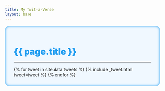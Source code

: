 ```yaml
---
title: My Twit-a-Verse
layout: base
---
```


<div class="row">
    <div class="col-lg-2 col-md-0"></div>
    <div class="col-lg-8 col-md-12" style="background-color: aliceblue; border-radius: 1em; padding: 2em; box-shadow: inset 0px 0px 8px 0px #1d9bf0;">
        <h1 style="color: #1d9bf0; font-weight: 900;">{{ page.title }}</h1>
        <hr/>
        <div class="row">
            <div class="col-12">
                {% for tweet in site.data.tweets %}
                    {% include _tweet.html tweet=tweet %}
                {% endfor %}
            </div>
        </div>
    </div>
</div>
